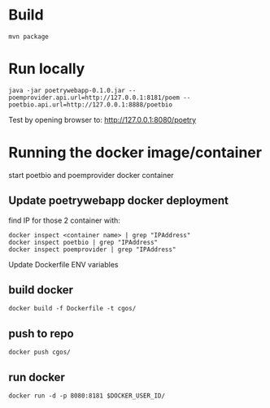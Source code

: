 # Build
```
mvn package
```

# Run locally
```
java -jar poetrywebapp-0.1.0.jar --poemprovider.api.url=http://127.0.0.1:8181/poem --poetbio.api.url=http://127.0.0.1:8888/poetbio
```

Test by opening browser to: http://127.0.0.1:8080/poetry

# Running the docker image/container 
start poetbio and poemprovider docker container
## Update poetrywebapp docker deployment
find IP for those 2 container with:
``` 
docker inspect <container name> | grep "IPAddress"
docker inspect poetbio | grep "IPAddress"
docker inspect poemprovider | grep "IPAddress"
```

Update Dockerfile ENV variables

## build docker
```
docker build -f Dockerfile -t cgos/
```
## push to repo
```
docker push cgos/
```

## run docker
```
docker run -d -p 8080:8181 $DOCKER_USER_ID/
```